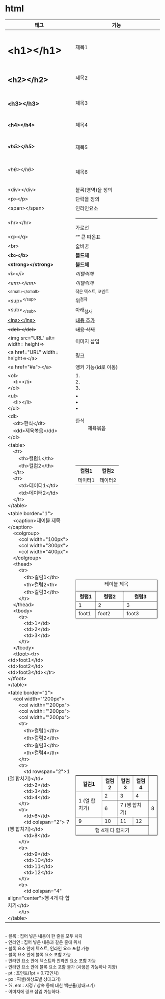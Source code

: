 # html
|태그|기능|
|---|---|
|<h1>\<h1>\</h1></h1>|제목1|
|<h2>\<h2>\</h2></h2>|제목2|
|<h3>\<h3>\</h3></h3>|제목3|
|<h4>\<h4>\</h4></h4>|제목4|
|<h5>\<h5>\</h5></h5>|제목5|
|<h6>\<h6>\</h6></h6>|제목6|
|\<div>\</div>|블록(영역)을 정의|
|\<p>\</p>|단락을 정의|
|\<span>\</span>|인라인요소|
|\<hr>\</hr>|<hr></hr>가로선|
|\<q>\</q>|<q></q> 큰 따옴표|
|\<br>|줄바꿈|
|<b>\<b>\</b></b>|<b>볼드체<b>|
|<strong>\<strong>\</strong></strong>|<strong>볼드체</strong>|
|<i>\<i>\</i></i>|<i>이탤릭체</i>|
|<em>\<em>\</em></em>|<em>이탤릭체</em>|
|<small>\<small>\</small></small>|<small>작은 텍스트, 코멘트</small>|
|\<sup><sup>\</sup></sup>|위<sup>첨자</sup>|
|\<sub><sub>\</sub></sub>|아래<sub>첨자</sub>|
|<ins>\<ins>\</ins></ins>|<ins>내용 추가</ins>|
|<del>\<del>\</del></del>|<del>내용 삭제</del>|
|\<img src="URL" alt= width= height=>|이미지 삽입|
|\<a href="URL" width= height=>\</a>|링크|
|\<a href="#a">\</a>|앵커 기능(id로 이동)|
|\<ol><br>&nbsp;&nbsp;&nbsp;&nbsp;\<li>\</li><br>\</ol>|1.<br>2.<br>3.|
|\<ul><br>&nbsp;&nbsp;&nbsp;&nbsp;\<li>\</li><br>\</ul>|• <br> • <br> •|
|\<dl><br>&nbsp;&nbsp;&nbsp;&nbsp;\<dt>한식\</dt><br>&nbsp;&nbsp;&nbsp;&nbsp;\<dd>제육볶음\</dd><br>\</dl>|<dl><dt>한식</dt><dd>제육볶음</dd><dd></dl>|
|\<table><br>&nbsp;&nbsp;&nbsp;&nbsp;\<tr><br>&nbsp;&nbsp;&nbsp;&nbsp;&nbsp;&nbsp;&nbsp;&nbsp;\<th>컬럼1\</th><br>&nbsp;&nbsp;&nbsp;&nbsp;&nbsp;&nbsp;&nbsp;&nbsp;\<th>컬럼2\</th><br>&nbsp;&nbsp;&nbsp;&nbsp;\</tr><br>&nbsp;&nbsp;&nbsp;&nbsp;\<tr><br>&nbsp;&nbsp;&nbsp;&nbsp;&nbsp;&nbsp;&nbsp;&nbsp;\<td>데이터1\</td><br>&nbsp;&nbsp;&nbsp;&nbsp;&nbsp;&nbsp;&nbsp;&nbsp;\<td>데이터2\</td><br>&nbsp;&nbsp;&nbsp;&nbsp;\</tr><br>\</table>|<table><tr><th>컬럼1</th><th>컬럼2</th></tr><tr><td>데이터1</td><td>데이터2</td></tr></table>|
|\<table border="1"><br>&nbsp;&nbsp;&nbsp;&nbsp;\<caption>테이블 제목\</caption><br>&nbsp;&nbsp;&nbsp;&nbsp;\<colgroup><br>&nbsp;&nbsp;&nbsp;&nbsp;&nbsp;&nbsp;&nbsp;&nbsp;\<col width="100px"><br>&nbsp;&nbsp;&nbsp;&nbsp;&nbsp;&nbsp;&nbsp;&nbsp;\<col width="300px"><br>&nbsp;&nbsp;&nbsp;&nbsp;&nbsp;&nbsp;&nbsp;&nbsp;\<col width="400px"><br>&nbsp;&nbsp;&nbsp;&nbsp;\</colgroup><br>&nbsp;&nbsp;&nbsp;&nbsp;\<thead><br>&nbsp;&nbsp;&nbsp;&nbsp;&nbsp;&nbsp;&nbsp;&nbsp;\<tr><br>&nbsp;&nbsp;&nbsp;&nbsp;&nbsp;&nbsp;&nbsp;&nbsp;&nbsp;&nbsp;&nbsp;&nbsp;\<th>컬럼1\</th><br>&nbsp;&nbsp;&nbsp;&nbsp;&nbsp;&nbsp;&nbsp;&nbsp;&nbsp;&nbsp;&nbsp;&nbsp;\<th>컬럼2\<th><br>&nbsp;&nbsp;&nbsp;&nbsp;&nbsp;&nbsp;&nbsp;&nbsp;&nbsp;&nbsp;&nbsp;&nbsp;\<th>컬럼3\</th><br>&nbsp;&nbsp;&nbsp;&nbsp;&nbsp;&nbsp;&nbsp;&nbsp;\</tr><br>&nbsp;&nbsp;&nbsp;&nbsp;\</thead><br>&nbsp;&nbsp;&nbsp;&nbsp;\<tbody><br>&nbsp;&nbsp;&nbsp;&nbsp;&nbsp;&nbsp;&nbsp;&nbsp;\<tr><br>&nbsp;&nbsp;&nbsp;&nbsp;&nbsp;&nbsp;&nbsp;&nbsp;&nbsp;&nbsp;&nbsp;&nbsp;\<td>1\</td><br>&nbsp;&nbsp;&nbsp;&nbsp;&nbsp;&nbsp;&nbsp;&nbsp;&nbsp;&nbsp;&nbsp;&nbsp;\<td>2\</td><br>&nbsp;&nbsp;&nbsp;&nbsp;&nbsp;&nbsp;&nbsp;&nbsp;&nbsp;&nbsp;&nbsp;&nbsp;\<td>3\</td><br>&nbsp;&nbsp;&nbsp;&nbsp;&nbsp;&nbsp;&nbsp;&nbsp;\</tr><br>&nbsp;&nbsp;&nbsp;&nbsp;\</tbody><br>&nbsp;&nbsp;&nbsp;&nbsp;\<tfoot>\<tr>\<td>foot1\</td>\<td>foot2\</td>\<td>foot3\</td>\</tr>\</tfoot><br>\</table>|<table border="1"><caption>테이블 제목</caption><colgroup><col width="100px"><col width="300px"><col width="400px"></colgroup><thead><tr><th>컬럼1</th><th>컬럼2</th><th>컬럼3</th></tr></thead><tbody><tr><td>1</td><td>2</td>  <td>3</td></tr></tbody><tfoot><tr><td>foot1</td><td>foot2</td><td>foot3</td></tr></tfoot></table>|
|\<table border="1"><br>&nbsp;&nbsp;&nbsp;&nbsp;\<col width="'200px"><br>&nbsp;&nbsp;&nbsp;&nbsp;&nbsp;&nbsp;&nbsp;&nbsp;\<col width="'200px"><br>&nbsp;&nbsp;&nbsp;&nbsp;&nbsp;&nbsp;&nbsp;&nbsp;\<col width="'200px"><br>&nbsp;&nbsp;&nbsp;&nbsp;&nbsp;&nbsp;&nbsp;&nbsp;\<col width="'200px"><br>&nbsp;&nbsp;&nbsp;&nbsp;&nbsp;&nbsp;&nbsp;&nbsp;\<tr><br>&nbsp;&nbsp;&nbsp;&nbsp;&nbsp;&nbsp;&nbsp;&nbsp;&nbsp;&nbsp;&nbsp;&nbsp;\<th>컬럼1\</th><br>&nbsp;&nbsp;&nbsp;&nbsp;&nbsp;&nbsp;&nbsp;&nbsp;&nbsp;&nbsp;&nbsp;&nbsp;\<th>컬럼2\</th><br>&nbsp;&nbsp;&nbsp;&nbsp;&nbsp;&nbsp;&nbsp;&nbsp;&nbsp;&nbsp;&nbsp;&nbsp;\<th>컬럼3\</th><br>&nbsp;&nbsp;&nbsp;&nbsp;&nbsp;&nbsp;&nbsp;&nbsp;&nbsp;&nbsp;&nbsp;&nbsp;\<th>컬럼4\</th><br>&nbsp;&nbsp;&nbsp;&nbsp;&nbsp;&nbsp;&nbsp;&nbsp;\</tr><br>&nbsp;&nbsp;&nbsp;&nbsp;&nbsp;&nbsp;&nbsp;&nbsp;\<tr><br>&nbsp;&nbsp;&nbsp;&nbsp;&nbsp;&nbsp;&nbsp;&nbsp;&nbsp;&nbsp;&nbsp;&nbsp;\<td rowspan="2">1 (열 합치기)\</td><br>&nbsp;&nbsp;&nbsp;&nbsp;&nbsp;&nbsp;&nbsp;&nbsp;&nbsp;&nbsp;&nbsp;&nbsp;\<td>2\</td><br>&nbsp;&nbsp;&nbsp;&nbsp;&nbsp;&nbsp;&nbsp;&nbsp;&nbsp;&nbsp;&nbsp;&nbsp;\<td>3\</td><br>&nbsp;&nbsp;&nbsp;&nbsp;&nbsp;&nbsp;&nbsp;&nbsp;&nbsp;&nbsp;&nbsp;&nbsp;\<td>4\</td><br>&nbsp;&nbsp;&nbsp;&nbsp;&nbsp;&nbsp;&nbsp;&nbsp;\</tr><br>&nbsp;&nbsp;&nbsp;&nbsp;&nbsp;&nbsp;&nbsp;&nbsp;\<tr><br>&nbsp;&nbsp;&nbsp;&nbsp;&nbsp;&nbsp;&nbsp;&nbsp;&nbsp;&nbsp;&nbsp;&nbsp;\<td>6\</td><br>&nbsp;&nbsp;&nbsp;&nbsp;&nbsp;&nbsp;&nbsp;&nbsp;&nbsp;&nbsp;&nbsp;&nbsp;\<td colspan="2"> 7 (행 합치기)\</td><br>&nbsp;&nbsp;&nbsp;&nbsp;&nbsp;&nbsp;&nbsp;&nbsp;&nbsp;&nbsp;&nbsp;&nbsp;\<td>8\</td><br>&nbsp;&nbsp;&nbsp;&nbsp;&nbsp;&nbsp;&nbsp;&nbsp;\</tr><br>&nbsp;&nbsp;&nbsp;&nbsp;&nbsp;&nbsp;&nbsp;&nbsp;\<tr><br>&nbsp;&nbsp;&nbsp;&nbsp;&nbsp;&nbsp;&nbsp;&nbsp;&nbsp;&nbsp;&nbsp;&nbsp;\<td>9\</td><br>&nbsp;&nbsp;&nbsp;&nbsp;&nbsp;&nbsp;&nbsp;&nbsp;&nbsp;&nbsp;&nbsp;&nbsp;\<td>10\</td><br>&nbsp;&nbsp;&nbsp;&nbsp;&nbsp;&nbsp;&nbsp;&nbsp;&nbsp;&nbsp;&nbsp;&nbsp;\<td>11\</td><br>&nbsp;&nbsp;&nbsp;&nbsp;&nbsp;&nbsp;&nbsp;&nbsp;&nbsp;&nbsp;&nbsp;&nbsp;\<td>12\</td><br>&nbsp;&nbsp;&nbsp;&nbsp;&nbsp;&nbsp;&nbsp;&nbsp;\</tr><br>&nbsp;&nbsp;&nbsp;&nbsp;&nbsp;&nbsp;&nbsp;&nbsp;\<tr><br>&nbsp;&nbsp;&nbsp;&nbsp;&nbsp;&nbsp;&nbsp;&nbsp;&nbsp;&nbsp;&nbsp;&nbsp;\<td colspan="4" align="center">행 4개 다 합치기\</td><br>&nbsp;&nbsp;&nbsp;&nbsp;&nbsp;&nbsp;&nbsp;&nbsp;\</tr><br>\</table>|<table border="1"><col width="'200px"><col width="'200px"><col width="'200px"><col width="'200px"><tr><th>컬럼1</th><th>컬럼2</th><th>컬럼3</th><th>컬럼4</th></tr><tr><td rowspan="2">1 (열 합치기)</td><td>2</td><td>3</td><td>4</td></tr><tr><td>6</td><td colspan="2"> 7 (행 합치기)</td><td>8</td></tr><tr><td>9</td><td>10</td><td>11</td><td>12</td></tr><tr><td colspan="4" align="center">행 4개 다 합치기</td></tr></table>|
<br>
- 블록 : 집어 넣은 내용이 한 줄을 모두 차지<br>
- 인라인 : 집어 넣은 내용과 같은 줄에 위치<br>
- 블록 요소 안에 텍스트, 인라인 요소 포함 가능<br>
- 블록 요소 안에 블록 요소 포함 가능<br>
- 인라인 요소 안에 텍스트와 인라인 요소 포함 가능<br>
- 인라인 요소 안에 블록 요소 포함 불가 (사용은 가능하나 지양)<br>
- pt : 포인트(1pt = 0.72인치)<br>
- px : 픽셀(해상도별 상대크기)<br>
- %, em : 지정 / 상속 등에 대한 백분율(상대크기)<br>
- 이미지에 링크 삽입 가능하다.<br>
